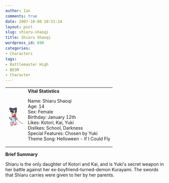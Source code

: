 ```yaml
---
author: Ian
comments: true
date: 2007-10-08 10:51:24
layout: post
slug: shiaru-shaoqi
title: Shiaru Shaoqi
wordpress_id: 698
categories:
- Characters
tags:
- Battlemaster High
- BESM
- Character
---
```


<table border="0" cellspacing="20">
<tr>
<td valign="center" width="50"><img src="/characters/avatars/shiaru.gif" /></td>
<td valign="top">
<b>Vital Statistics</b>
<p>Name: Shiaru Shaoqi<br />
Age: 14<br />
Sex: Female<br />
Birthday: January 12th<br />
Likes: Kotori, Kai, Yuki<br />
Dislikes: School, Darkness<br />
Special Features: Chosen by Yuki<br />
Theme Song: Helloween - If I Could Fly
</p></td>
</tr>
</table>
<p><b>Brief Summary</b></p>
<p>Shiaru is the only daughter of Kotori and Kai, and is Yuki&#039;s secret weapon in her battle against her ex-boyfriend-turned-demon Kurayami. The swords that Shiaru carries were given to her by her parents.</p>
